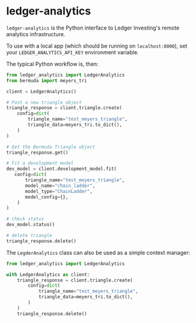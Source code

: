 # ledger-analytics

`ledger-analytics` is the Python interface to Ledger Investing's remote
analytics infrastructure.

To use with a local app (which should be running on `localhost:8000`),
set your `LEDGER_ANALYTICS_API_KEY` environment variable.

The typical Python workflow is, then:

```python
from ledger_analytics import LedgerAnalytics
from bermuda import meyers_tri

client = LedgerAnalytics()

# Post a new triangle object
triangle_response = client.triangle.create(
    config=dict(
        triangle_name="test_meyers_triangle",
        triangle_data=meyers_tri.to_dict(),
    )
)

# Get the Bermuda Triangle object
triangle_response.get()

# Fit a development model
dev_model = client.development_model.fit(
   config=dict(
       triangle_name="test_meyers_triangle",
       model_name="chain_ladder",
       model_type="ChainLadder",
       model_config={},
    )
)

# check status
dev_model.status()

# delete triangle
triangle_response.delete()
```

The `LegderAnalytics` class can also be used as a simple context manager:

```python
from ledger_analytics import LedgerAnalytics

with LedgerAnalytics as client:
    triangle_response = client.triangle.create(
        config=dict(
            triangle_name="test_meyers_triangle",
            triangle_data=meyers_tri.to_dict(),
        )
    )
    triangle_response.delete()
```
        
